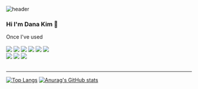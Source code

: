 ![header](https://capsule-render.vercel.app/api?type=waving&color=auto&height=100&section=header)
### Hi I'm Dana Kim 👋

Once I've used <br/><br/>
<img src="https://img.shields.io/badge/HTML-E34F26?style=flat&logo=HTML5&logoColor=white"/>  <img src="https://img.shields.io/badge/CSS-1572B6?style=flat&logo=CSS3&logoColor=white"/>  <img src="https://img.shields.io/badge/JavaScript-F7DF1E?style=flat&logo=JavaScript&logoColor=white"/>
 <img src="https://img.shields.io/badge/Node.js-339933?style=flat&logo=Node.js&logoColor=white"/>  <img src="https://img.shields.io/badge/React-61DAFB?style=flat&logo=React&logoColor=white"/>  <img src="https://img.shields.io/badge/TypeScript-3178C6?style=flat&logo=TypeScript&logoColor=white"/>
 <br/> 
 <img src="https://img.shields.io/badge/Axios-5A29E4?style=flat&logo=Axios&logoColor=white"/>  <img src="https://img.shields.io/badge/Sass-CC6699?style=flat&logo=Sass&logoColor=white"/> <img src="https://img.shields.io/badge/Python-3776AB?style=flat&logo=Python&logoColor=white"/> <br/><br/>
*****
[![Top Langs](https://github-readme-stats.vercel.app/api/top-langs/?username=danakim530)](https://github.com/danakim530/github-readme-stats) [![Anurag's GitHub stats](https://github-readme-stats.vercel.app/api?username=danakim530)](https://github.com/danakim530/github-readme-stats)<br/> <br/><br/>
<!-- ![Footer](https://capsule-render.vercel.app/api?type=waving&color=yellow&height=100&section=footer) -->
<!--
**danakim530/danakim530** is a ✨ _special_ ✨ repository because its `README.md` (this file) appears on your GitHub profile.

Here are some ideas to get you started:

- 🔭 I’m currently working on ...
- 🌱 I’m currently learning ...
- 👯 I’m looking to collaborate on ...
- 🤔 I’m looking for help with ...
- 💬 Ask me about ...
- 📫 How to reach me: ...
- 😄 Pronouns: ...
- ⚡ Fun fact: ...
-->
